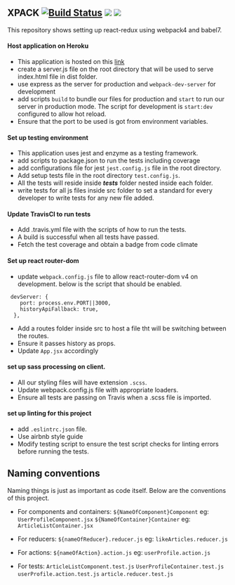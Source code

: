 ## XPACK  [![Build Status](https://travis-ci.org/koechkevin/xpack.svg?branch=master)](https://travis-ci.org/koechkevin/xpack) <a href="https://codeclimate.com/github/koechkevin/xpack/maintainability"><img src="https://api.codeclimate.com/v1/badges/0037c1253be6c302a75a/maintainability" /></a> <a href="https://codeclimate.com/github/koechkevin/xpack/test_coverage"><img src="https://api.codeclimate.com/v1/badges/0037c1253be6c302a75a/test_coverage" /></a>

This repository shows setting up react-redux using webpack4 and babel7.
#### Host application on Heroku

- This application is hosted on this [link](https://webpack-app.herokuapp.com/)
- create a server.js file on the root directory that will be used to serve index.html file in dist folder.
- use express as the server for production and `webpack-dev-server` for development
- add scripts `build` to bundle our files for production and `start` to run our server in production mode. The script for development is  `start:dev` configured to allow hot reload.
- Ensure that the port to be used is got from environment variables.

#### Set up testing environment

- This application uses jest and enzyme as a testing framework.
- add scripts to package.json to run the tests including coverage
- add configurations file for jest `jest.config.js` file in the root directory.
- Add setup tests file in the root directory `test.config.js`.
- All the tests will reside inside ___tests___ folder nested inside each folder.
- write tests for all js files inside src folder to set a standard for every developer to  write tests for any new file added.


#### Update TravisCI to run tests
- Add .travis.yml file with the scripts of how to run the tests.
- A build is successful when all tests have passed.
- Fetch the test coverage and obtain a badge from code climate

#### Set up react router-dom
- update `webpack.config.js` file to allow react-router-dom v4 on development. below is the script that should be enabled.
```$xslt
 devServer: {
    port: process.env.PORT||3000,
    historyApiFallback: true,
  },
```
- Add a routes folder inside src to host a file tht will be switching between the routes. 
- Ensure it passes history as props.
- Update `App.jsx` accordingly

#### set up sass processing on client.
- All our styling files will have extension `.scss`.
- Update webpack.config.js file with appropriate loaders.
- Ensure all tests are passing on Travis when a .scss file is imported.

#### set up linting for this project
- add `.eslintrc.json` file.
- Use airbnb style guide
- Modify testing script to ensure the test script checks for linting errors before running the tests.

## Naming conventions
Naming things is just as important as code itself. Below are the conventions of this project.

 - For components and containers:
`${NameOfComponent}Component` eg: `UserProfileComponent.jsx`
`${NameOfContainer}Container` eg: `ArticleListContainer.jsx`

- For reducers:
`${nameOfReducer}.reducer.js` eg: `likeArticles.reducer.js`

- For actions:
`${nameOfAction}.action.js` eg: `userProfile.action.js`

- For tests:
`ArticleListComponent.test.js`
`UserProfileContainer.test.js`
`userProfile.action.test.js`
`article.reducer.test.js`
